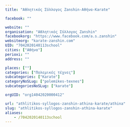 ```yaml
---
title: "Αθλητικός Σύλλογος Zanshin-Αθήνα-Karate"

facebook: ""

website: ""
organisation: "Αθλητικός Σύλλογος Zanshin"
facebookorg: "https://www.facebook.com/a.s.zanshin"
websiteorg: "karate-zanshin.com"
UID: "7042020140113school"
cities: ["Αθήνα"]
perioxi: ""
address: ""

places: [""]
categories: ["Πολεμικές τέχνες"]
subcategories: ["Karate"]
categoryNoSLug: ["polemikes-texnes"]
subcategoriesNoSLug: ["karate"]

orgUID: "org14042020000412"

url: "athlitikos-syllogos-zanshin-athina-karate/athina"
slug: "athlitikos-syllogos-zanshin-athina-karate"
aliases:
    - /7042020140113school
---
```





